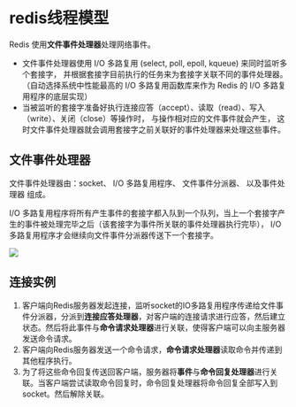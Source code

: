 # redis线程模型

Redis 使用**文件事件处理器**处理网络事件。

- 文件事件处理器使用 I/O 多路复用 (select, poll, epoll, kqueue) 来同时监听多个套接字， 并根据套接字目前执行的任务来为套接字关联不同的事件处理器。（自动选择系统中性能最高的 I/O 多路复用函数库来作为 Redis 的 I/O 多路复用程序的底层实现）
- 当被监听的套接字准备好执行连接应答（accept）、读取（read）、写入（write）、关闭（close）等操作时， 与操作相对应的文件事件就会产生， 这时文件事件处理器就会调用套接字之前关联好的事件处理器来处理这些事件。

## 文件事件处理器

文件事件处理器由：socket、 I/O 多路复用程序、 文件事件分派器、 以及事件处理器 组成。

 I/O 多路复用程序将所有产生事件的套接字都入队到一个队列，当上一个套接字产生的事件被处理完毕之后（该套接字为事件所关联的事件处理器执行完毕）， I/O 多路复用程序才会继续向文件事件分派器传送下一个套接字。

![](https://tva1.sinaimg.cn/large/007S8ZIlly1gizdppikwfj31e30u0n5g.jpg)



## 连接实例

1. 客户端向Redis服务器发起连接，监听socket的IO多路复用程序传递给文件事件分派器，分派到**连接应答处理器**，对客户端的连接请求进行应答，然后建立状态。然后将此事件与**命令请求处理器**进行关联，使得客户端可以向主服务器发送命令请求。
2. 客户端向Redis服务器发送一个命令请求，**命令请求处理器**读取命令并传递到其他程序执行。
3. 为了将这些命令回复传送回客户端，服务器将**事件**与**命令回复处理器**进行关联。当客户端尝试读取命令回复时，命令回复处理器将命令回复全部写入到socket。然后解除关联。